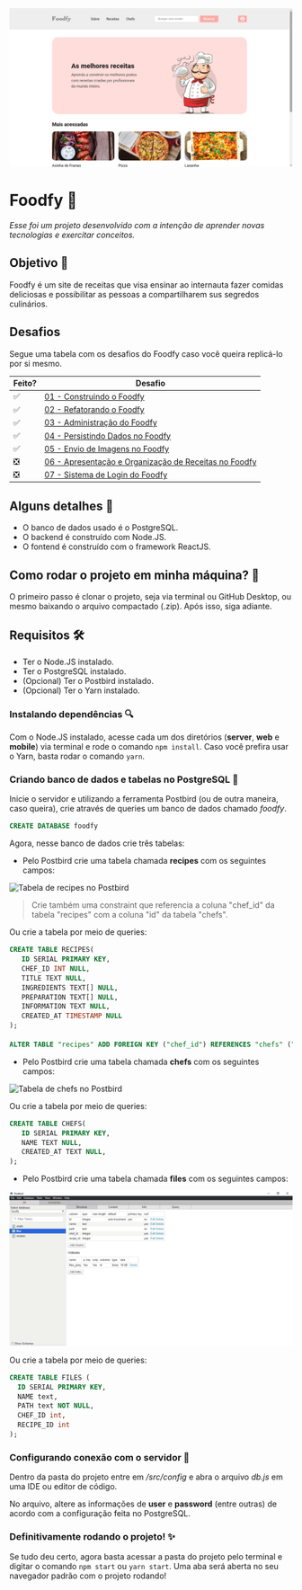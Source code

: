 ![Foodfy](./readme-images/01-foodfy.png)

# Foodfy &#127829;

*Esse foi um projeto desenvolvido com a intenção de aprender novas tecnologias e exercitar conceitos.*

## Objetivo &#127919;

Foodfy é um site de receitas que visa ensinar ao internauta fazer comidas deliciosas e possibilitar as pessoas a compartilharem sus segredos culinários.

## Desafios

Segue uma tabela com os desafios do Foodfy caso você queira replicá-lo por si mesmo.

| Feito?   | Desafio                                                      |
| -------- | ------------------------------------------------------------ |
| &#9989;  | [01 - Construindo o Foodfy](https://github.com/Rocketseat/bootcamp-launchbase-desafios-02/blob/master/desafios/02-foodfy.md) |
| &#9989;  | [02 - Refatorando o Foodfy](https://github.com/Rocketseat/bootcamp-launchbase-desafios-03/blob/master/desafios/03-refatorando-foodfy.md) |
| &#9989;  | [03 - Administração do Foodfy](https://github.com/Rocketseat/bootcamp-launchbase-desafios-04/blob/master/desafios/04-admin-foodfy.md) |
| &#9989;  | [04 - Persistindo Dados no Foodfy](https://github.com/Rocketseat/bootcamp-launchbase-desafios-05/blob/master/desafios/05-persistindo-dados-foodfy.md) |
| &#9989;  | [05 - Envio de Imagens no Foodfy](https://github.com/Rocketseat/bootcamp-launchbase-desafios-07/blob/master/desafios/07-foodfy-envio-imagens.md) |
| &#10062; | [06 - Apresentação e Organização de Receitas no Foodfy](https://github.com/Rocketseat/bootcamp-launchbase-desafios-08/blob/master/desafios/08-apresentacao-organizacao-receitas-foodfy.md) |
| &#10062; | [07 - Sistema de Login do Foodfy](https://github.com/Rocketseat/bootcamp-launchbase-desafios-10/blob/master/desafios/10-sistema-login-foodfy.md) |

## Alguns detalhes &#128220;

* O banco de dados usado é o PostgreSQL.
* O backend é construído com Node.JS.
* O fontend é construído com o framework ReactJS.

## Como rodar o projeto em minha máquina? &#129300;

O primeiro passo é clonar o projeto, seja via terminal ou GitHub Desktop, ou mesmo baixando o arquivo compactado (.zip). Após isso, siga adiante.

## Requisitos &#128736;

* Ter o Node.JS instalado.
* Ter o PostgreSQL instalado.
* (Opcional) Ter o Postbird instalado.
* (Opcional) Ter o Yarn instalado.

### Instalando dependências &#128269;

Com o Node.JS instalado, acesse cada um dos diretórios (**server**, **web** e **mobile**) via terminal e rode o comando `npm install`. Caso você prefira usar o Yarn, basta rodar o comando `yarn`.

### Criando banco de dados e tabelas no PostgreSQL &#129405;

Inicie o servidor e utilizando a ferramenta Postbird (ou de outra maneira, caso queira), crie através de queries um banco de dados chamado *foodfy*.

```sql
CREATE DATABASE foodfy
```

Agora, nesse banco de dados crie três tabelas:

* Pelo Postbird crie uma tabela chamada **recipes** com os seguintes campos:

![Tabela de recipes no Postbird](./readme-images/02-postbird-recipes.png)

> Crie também uma constraint que referencia a coluna "chef_id" da tabela "recipes" com a coluna "id" da tabela "chefs".

Ou crie a tabela por meio de queries:

```sql
CREATE TABLE RECIPES(
   ID SERIAL PRIMARY KEY,
   CHEF_ID INT NULL,
   TITLE TEXT NULL,
   INGREDIENTS TEXT[] NULL,
   PREPARATION TEXT[] NULL,
   INFORMATION TEXT NULL,
   CREATED_AT TIMESTAMP NULL
);

ALTER TABLE "recipes" ADD FOREIGN KEY ("chef_id") REFERENCES "chefs" ("id");
```

* Pelo Postbird crie uma tabela chamada **chefs** com os seguintes campos:

![Tabela de chefs no Postbird](./readme-images/03-postbird-chefs.png)

Ou crie a tabela por meio de queries:

```sql
CREATE TABLE CHEFS(
   ID SERIAL PRIMARY KEY,
   NAME TEXT NULL,
   CREATED_AT TEXT NULL,
);
```

* Pelo Postbird crie uma tabela chamada **files** com os seguintes campos:

![Tabela de arquivos no Postbird](./readme-images/04-postbird-files.png)

Ou crie a tabela por meio de queries:

```sql
CREATE TABLE FILES (
  ID SERIAL PRIMARY KEY,
  NAME text,
  PATH text NOT NULL,
  CHEF_ID int,
  RECIPE_ID int
);
```

### Configurando conexão com o servidor &#129520;

Dentro da pasta do projeto entre em */src/config* e abra o arquivo *db.js* em uma IDE ou editor de código.

No arquivo, altere as informações de **user** e **password** (entre outras) de acordo com a configuração feita no PostgreSQL.

### Definitivamente rodando o projeto! &#10024;

Se tudo deu certo, agora basta acessar a pasta do projeto pelo terminal e digitar o comando `npm start` ou `yarn start`. Uma aba será aberta no seu navegador padrão com o projeto rodando!
